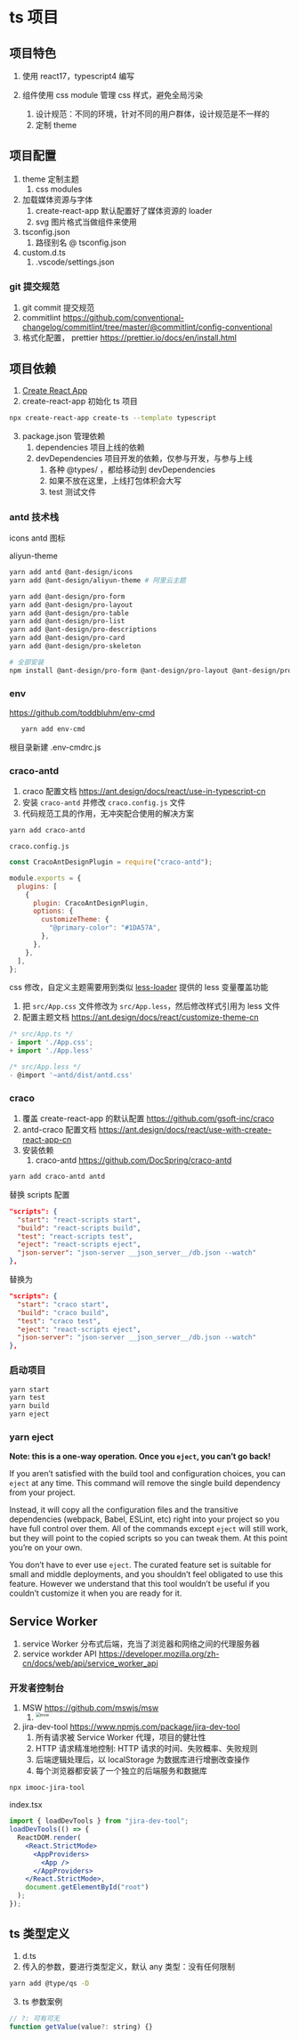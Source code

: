 # ts 项目

## 项目特色

1. 使用 react17，typescript4 编写

1. 组件使用 css module 管理 css 样式，避免全局污染
   1. 设计规范：不同的环境，针对不同的用户群体，设计规范是不一样的
   2. 定制 theme

## 项目配置

1. theme 定制主题
   1. css modules
2. 加载媒体资源与字体
   1. create-react-app 默认配置好了媒体资源的 loader
   2. svg 图片格式当做组件来使用
3. tsconfig.json
   1. 路径别名 @ tsconfig.json
4. custom.d.ts
   1. .vscode/settings.json

### git 提交规范

1. git commit 提交规范
2. commitlint https://github.com/conventional-changelog/commitlint/tree/master/@commitlint/config-conventional
3. 格式化配置， prettier https://prettier.io/docs/en/install.html

## 项目依赖

1. [Create React App](https://github.com/facebook/create-react-app)
2. create-react-app 初始化 ts 项目

```bash
npx create-react-app create-ts --template typescript
```

3. package.json 管理依赖
   1. dependencies 项目上线的依赖
   2. devDependencies 项目开发的依赖，仅参与开发，与参与上线
      1. 各种 @types/ ，都给移动到 devDependencies
      2. 如果不放在这里，上线打包体积会大写
      3. test 测试文件

### antd 技术栈

icons antd 图标

aliyun-theme

```bash
yarn add antd @ant-design/icons
yarn add @ant-design/aliyun-theme # 阿里云主题

yarn add @ant-design/pro-form
yarn add @ant-design/pro-layout
yarn add @ant-design/pro-table
yarn add @ant-design/pro-list
yarn add @ant-design/pro-descriptions
yarn add @ant-design/pro-card
yarn add @ant-design/pro-skeleton

# 全部安装
npm install @ant-design/pro-form @ant-design/pro-layout @ant-design/pro-table  @ant-design/pro-list  @ant-design/pro-descriptions  @ant-design/pro-card  @ant-design/pro-skeleton --save
```

### env

https://github.com/toddbluhm/env-cmd

```bash
   yarn add env-cmd
```

根目录新建 .env-cmdrc.js

### craco-antd

1. craco 配置文档 https://ant.design/docs/react/use-in-typescript-cn
2. 安装 `craco-antd` 并修改 `craco.config.js` 文件
3. 代码规范工具的作用，无冲突配合使用的解决方案

```bash
yarn add craco-antd
```

`craco.config.js`

```jsx
const CracoAntDesignPlugin = require("craco-antd");

module.exports = {
  plugins: [
    {
      plugin: CracoAntDesignPlugin,
      options: {
        customizeTheme: {
          "@primary-color": "#1DA57A",
        },
      },
    },
  ],
};
```

css 修改，自定义主题需要用到类似 [less-loader](https://github.com/webpack-contrib/less-loader/) 提供的 less 变量覆盖功能

1. 把 `src/App.css` 文件修改为 `src/App.less`，然后修改样式引用为 less 文件
2. 配置主题文档 https://ant.design/docs/react/customize-theme-cn

```jsx
/* src/App.ts */
- import './App.css';
+ import './App.less'

/* src/App.less */
- @import '~antd/dist/antd.css'
```

### craco

1. 覆盖 create-react-app 的默认配置 https://github.com/gsoft-inc/craco
2. antd-craco 配置文档 https://ant.design/docs/react/use-with-create-react-app-cn
3. 安装依赖
   1. craco-antd https://github.com/DocSpring/craco-antd

```bash
yarn add craco-antd antd
```

替换 scripts 配置

```json
"scripts": {
  "start": "react-scripts start",
  "build": "react-scripts build",
  "test": "react-scripts test",
  "eject": "react-scripts eject",
  "json-server": "json-server __json_server__/db.json --watch"
},
```

替换为

```json
"scripts": {
  "start": "craco start",
  "build": "craco build",
  "test": "craco test",
  "eject": "react-scripts eject",
  "json-server": "json-server __json_server__/db.json --watch"
},
```

### 启动项目

```bash
yarn start
yarn test
yarn build
yarn eject
```

### yarn eject

**Note: this is a one-way operation. Once you `eject`, you can’t go back!**

If you aren’t satisfied with the build tool and configuration choices, you can `eject` at any time. This command will remove the single build dependency from your project.

Instead, it will copy all the configuration files and the transitive dependencies (webpack, Babel, ESLint, etc) right into your project so you have full control over them. All of the commands except `eject` will still work, but they will point to the copied scripts so you can tweak them. At this point you’re on your own.

You don’t have to ever use `eject`. The curated feature set is suitable for small and middle deployments, and you shouldn’t feel obligated to use this feature. However we understand that this tool wouldn’t be useful if you couldn’t customize it when you are ready for it.

## Service Worker

1. service Worker 分布式后端，充当了浏览器和网络之间的代理服务器
2. service workder API https://developer.mozilla.org/zh-cn/docs/web/api/service_worker_api

### 开发者控制台

1. MSW https://github.com/mswjs/msw
   1. <img src="./public/images/msw.jpg" alt="msw" style="zoom:50%;" align="left"/>
2. jira-dev-tool https://www.npmjs.com/package/jira-dev-tool
   1. 所有请求被 Service Worker 代理，项目的健壮性
   2. HTTP 请求精准地控制: HTTP 请求的时间、失败概率、失败规则
   3. 后端逻辑处理后，以 localStorage 为数据库进行增删改查操作
   4. 每个浏览器都安装了一个独立的后端服务和数据库

```bash
npx imooc-jira-tool
```

index.tsx

```jsx
import { loadDevTools } from "jira-dev-tool";
loadDevTools(() => {
  ReactDOM.render(
    <React.StrictMode>
      <AppProviders>
        <App />
      </AppProviders>
    </React.StrictMode>,
    document.getElementById("root")
  );
});
```

## ts 类型定义

1. d.ts
2. 传入的参数，要进行类型定义，默认 any 类型：没有任何限制

```bash
yarn add @type/qs -D
```

3. ts 参数案例

```jsx
// ?: 可有可无
function getValue(value?: string) {}
```
